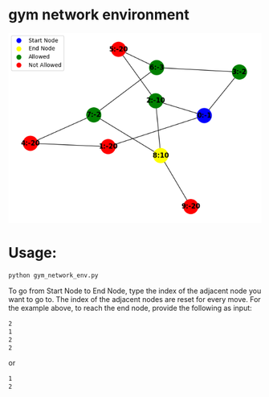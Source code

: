 # gym network environment

![network](https://github.com/0x4ndy/gym_network_env/blob/master/network.png?raw=true)

# Usage:

```python
python gym_network_env.py
```

To go from Start Node to End Node, type the index of the adjacent node you want to go to. The index of the adjacent nodes are reset for every move. For the example above, to reach the end node, provide the following as input:
```
2
1
2
2
```
or 
```
1
2
```
